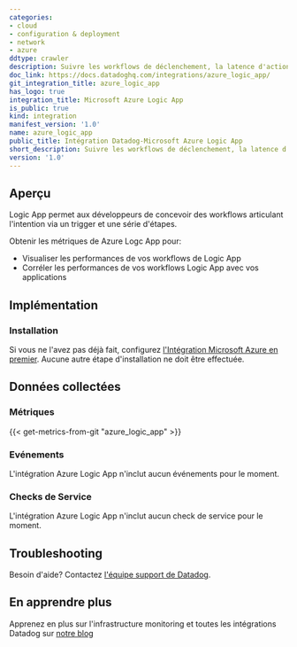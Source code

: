 ```yaml
---
categories:
- cloud
- configuration & deployment
- network
- azure
ddtype: crawler
description: Suivre les workflows de déclenchement, la latence d'action, les actions échouées, etc...
doc_link: https://docs.datadoghq.com/integrations/azure_logic_app/
git_integration_title: azure_logic_app
has_logo: true
integration_title: Microsoft Azure Logic App
is_public: true
kind: integration
manifest_version: '1.0'
name: azure_logic_app
public_title: Intégration Datadog-Microsoft Azure Logic App
short_description: Suivre les workflows de déclenchement, la latence d'action, les actions échouées, etc...
version: '1.0'
---
```


## Aperçu
Logic App permet aux développeurs de concevoir des workflows articulant l'intention via un trigger et une série d'étapes.

Obtenir les métriques de Azure Logc App pour:

* Visualiser les performances de vos workflows de Logic App
* Corréler les performances de vos workflows Logic App avec vos applications

## Implémentation
### Installation

Si vous ne l'avez pas déjà fait, configurez [l'Intégration Microsoft Azure en premier][1]. Aucune autre étape d'installation ne doit être effectuée.

## Données collectées
### Métriques
{{< get-metrics-from-git "azure_logic_app" >}}

### Evénements
L'intégration Azure Logic App n'inclut aucun événements pour le moment.

### Checks de Service
L'intégration Azure Logic App n'inclut aucun check de service pour le moment.

## Troubleshooting
Besoin d'aide? Contactez  [l'équipe support de Datadog][2].

## En apprendre plus
Apprenez en plus sur l'infrastructure monitoring et toutes les intégrations Datadog sur [notre blog][3]

[1]: https://docs.datadoghq.com/integrations/azure/
[2]: http://docs.datadoghq.com/help/
[3]: https://www.datadoghq.com/blog/
